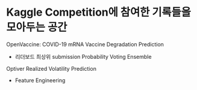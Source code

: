 # Kaggle Competition에 참여한 기록들을 모아두는 공간

OpenVaccine: COVID-19 mRNA Vaccine Degradation Prediction
+ 리더보드 최상위 submission Probability Voting Ensemble

Optiver Realized Volatility Prediction
+ Feature Engineering
